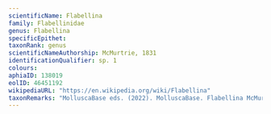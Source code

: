 ```yaml
---
scientificName: Flabellina
family: Flabellinidae
genus: Flabellina
specificEpithet: 
taxonRank: genus
scientificNameAuthorship: McMurtrie, 1831
identificationQualifier: sp. 1
colours:
aphiaID: 138019
eolID: 46451192
wikipediaURL: "https://en.wikipedia.org/wiki/Flabellina"
taxonRemarks: "MolluscaBase eds. (2022). MolluscaBase. Flabellina McMurtrie, 1831. Accessed through: World Register of Marine Species at: https://www.marinespecies.org/aphia.php?p=taxdetails&id=138019 on 2022-02-24"
---
```

